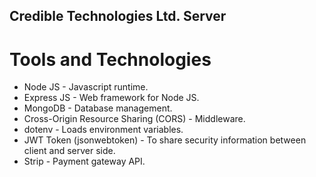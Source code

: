 ## Credible Technologies Ltd. Server

# Tools and Technologies

* Node JS - Javascript runtime.
* Express JS - Web framework for Node JS.
* MongoDB - Database management.
* Cross-Origin Resource Sharing (CORS) - Middleware.
* dotenv -  Loads environment variables.
* JWT Token (jsonwebtoken) - To share security information between client and server side.
* Strip - Payment gateway API.
